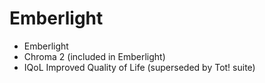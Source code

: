 # Emberlight

- Emberlight
- Chroma 2 (included in Emberlight)
- IQoL Improved Quality of Life (superseded by Tot! suite)